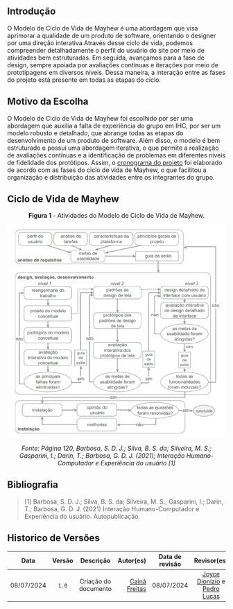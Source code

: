 ## Introdução

O Modelo de Ciclo de Vida de Mayhew é uma abordagem que visa aprimorar a qualidade de um produto de software, orientando o designer por uma direção interativa.Através desse ciclo de vida, podemos compreender detalhadamente o perfil do usuário do site por meio de atividades bem estruturadas. Em seguida, avançamos para a fase de design, sempre apoiada por avaliações contínuas e iterações por meio de prototipagens em diversos níveis. Dessa maneira, a interação entre as fases do projeto está presente em todas as etapas do ciclo.

## Motivo da Escolha

O Modelo de Ciclo de Vida de Mayhew foi escolhido por ser uma abordagem que auxilia a falta de experiência do grupo em IHC, por ser um modelo robusto e detalhado, que abrange todas as etapas do desenvolvimento de um produto de software. Além disso, o modelo é bem estruturado e possui uma abordagem iterativa, o que permite a realização de avaliações contínuas e a identificação de problemas em diferentes níveis de fidelidade dos protótipos. Assim, o [cronograma do projeto](../planejamento/cronograma_planejado.md) foi elaborado de acordo com as fases do ciclo de vida de Mayhew, o que facilitou a organização e distribuição das atividades entre os integrantes do grupo.

## Ciclo de Vida de Mayhew

<center>

**Figura 1** - Atividades do Modelo de Ciclo de Vida de Mayhew.

<img src="https://raw.githubusercontent.com/Interacao-Humano-Computador/2024.1-Prefeitura-Lagoa-da-Prata/main/docs/assets/images/ciclo_mayhew.png" >

*Fonte: Página 120, Barbosa, S. D. J.; Silva, B. S. da; Silveira, M. S.; Gasparini, I.; Darin, T.; Barbosa, G. D. J. (2021); Interação Humano-Computador e Experiência do usuário [1]*

</center>

## Bibliografia

> [1] Barbosa, S. D. J.; Silva, B. S. da; Silveira, M. S.; Gasparini, I.; Darin, T.; Barbosa, G. D. J. (2021) Interação Humano-Computador e Experiência do usuário. Autopublicação.

## Historico de Versões

|    Data    | Versão |      Descrição       |                                    Autor(es) | Data de revisão |                                         Revisor(es)                                         |
| :--------: | :----: | :------------------: | -------------------------------------------: | :-------------: | :-----------------------------------------------------------------------------------------: |
| 08/07/2024 | `1.0`  | Criação do documento | [Cainã Freitas](https://github.com/freitasc) |   08/07/2024    | [Joyce Dionizio](https://github.com/joycejdm) e [Pedro Lucas](https://github.com/lucasdray) |
